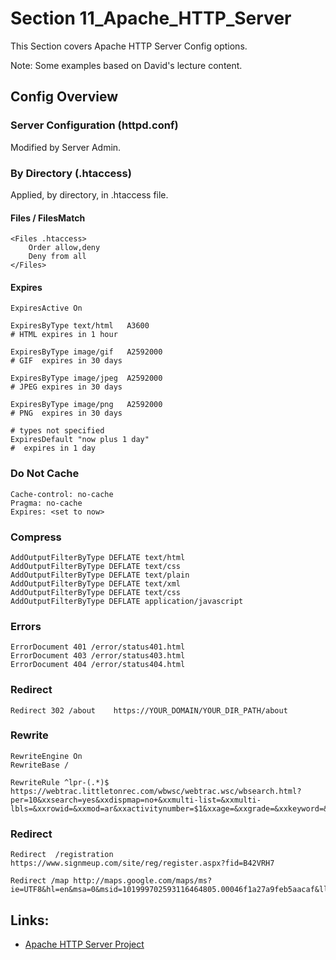 # Section 11_Apache_HTTP_Server

This Section covers Apache HTTP Server Config options.

Note: Some examples based on David's lecture content.


## Config Overview

### Server Configuration (httpd.conf)
Modified by Server Admin.

### By Directory (.htaccess)
Applied, by directory, in .htaccess file.

#### Files / FilesMatch
```
<Files .htaccess>
    Order allow,deny
    Deny from all
</Files>
```

#### Expires
```
ExpiresActive On

ExpiresByType text/html   A3600
# HTML expires in 1 hour

ExpiresByType image/gif   A2592000
# GIF  expires in 30 days

ExpiresByType image/jpeg  A2592000
# JPEG expires in 30 days

ExpiresByType image/png   A2592000
# PNG  expires in 30 days

# types not specified
ExpiresDefault "now plus 1 day"
#  expires in 1 day
```

### Do Not Cache
```
Cache-control: no-cache
Pragma: no-cache
Expires: <set to now>
```

### Compress
```
AddOutputFilterByType DEFLATE text/html
AddOutputFilterByType DEFLATE text/css
AddOutputFilterByType DEFLATE text/plain
AddOutputFilterByType DEFLATE text/xml
AddOutputFilterByType DEFLATE text/css
AddOutputFilterByType DEFLATE application/javascript
```

### Errors
```
ErrorDocument 401 /error/status401.html
ErrorDocument 403 /error/status403.html
ErrorDocument 404 /error/status404.html
```

### Redirect
```
Redirect 302 /about    https://YOUR_DOMAIN/YOUR_DIR_PATH/about
```

### Rewrite
```
RewriteEngine On
RewriteBase /

RewriteRule ^lpr-(.*)$ https://webtrac.littletonrec.com/wbwsc/webtrac.wsc/wbsearch.html?per=10&xxsearch=yes&xxdispmap=no+&xxmulti-list=&xxmulti-lbls=&xxrowid=&xxmod=ar&xxactivitynumber=$1&xxage=&xxgrade=&xxkeyword=&xxkeywordoption=N&xxtype=&xxcategory=&xxsortoption=ActivityNumber&xxdisplayoption=D&xxsubmit=Search
```

### Redirect
```
Redirect  /registration https://www.signmeup.com/site/reg/register.aspx?fid=B42VRH7

Redirect /map http://maps.google.com/maps/ms?ie=UTF8&hl=en&msa=0&msid=101999702593116464805.00046f1a27a9feb5aacaf&ll=42.52946,-71.485934&spn=0.018975,0.018239&z=15
```

## Links:

 * [Apache HTTP Server Project](http://httpd.apache.org/)

